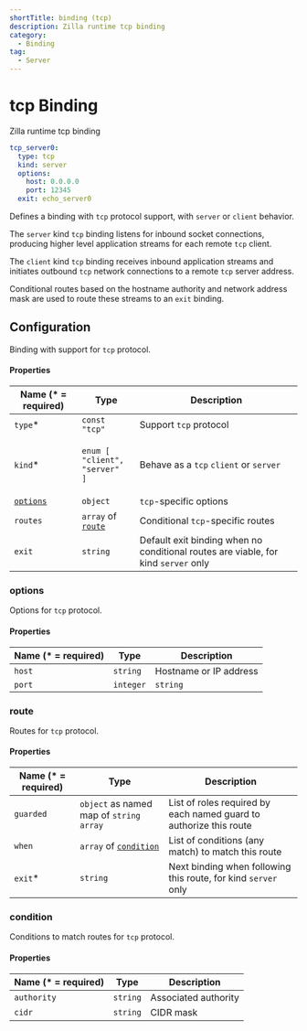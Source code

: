 ```yaml
---
shortTitle: binding (tcp)
description: Zilla runtime tcp binding
category:
  - Binding
tag:
  - Server
---
```


# tcp Binding

Zilla runtime tcp binding

```yaml {2}
tcp_server0:
  type: tcp
  kind: server
  options:
    host: 0.0.0.0
    port: 12345
  exit: echo_server0
```

Defines a binding with `tcp` protocol support, with `server` or `client` behavior.

The `server` kind `tcp` binding listens for inbound socket connections, producing higher level application streams for each remote `tcp` client.

The `client` kind `tcp` binding receives inbound application streams and initiates outbound `tcp` network connections to a remote `tcp` server address.

Conditional routes based on the hostname authority and network address mask are used to route these streams to an `exit` binding.

## Configuration

Binding with support for `tcp` protocol.

#### Properties

| Name (\* = required)                | Type                                                                                | Description                                                                        |
| ----------------------------------- | ----------------------------------------------------------------------------------- | ---------------------------------------------------------------------------------- |
| `type`\*                            | `const "tcp"`                                                                       | Support `tcp` protocol                                                             |
| `kind`\*                            | <p><code>enum [</code><br>  <code>"client",</code><br>  <code>"server" ]</code></p> | Behave as a `tcp` `client` or `server`                                             |
| [`options`](binding-tcp.md#options) | `object`                                                                            | `tcp`-specific options                                                             |
| `routes`                            | `array` of [`route`](binding-tcp.md#route)                                          | Conditional `tcp`-specific routes                                                  |
| `exit`                              | `string`                                                                            | Default exit binding when no conditional routes are viable, for kind `server` only |

### options

Options for `tcp` protocol.

#### Properties

| Name (\* = required) | Type                                                                                                                                                   | Description                                   |
| -------------------- | ------------------------------------------------------------------------------------------------------------------------------------------------------ | --------------------------------------------- |
| `host`               | `string`                                                                                                                                               | Hostname or IP address                        |
| `port`               | `integer` | `string` | `array` of  `integer` | `array` of `string` | Port number(s), including port number ranges. |

### route

Routes for `tcp` protocol.

#### Properties

| Name (\* = required) | Type                                                 | Description                                                        |
| -------------------- | ---------------------------------------------------- | ------------------------------------------------------------------ |
| `guarded`            | `object` as named map of `string` `array`            | List of roles required by each named guard to authorize this route |
| `when`               | `array` of [`condition`](binding-tcp.md#condition) | List of conditions (any match) to match this route                 |
| `exit`\*             | `string`                                             | Next binding when following this route, for kind `server` only     |

### condition

Conditions to match routes for `tcp` protocol.

#### Properties

| Name (\* = required) | Type     | Description          |
| -------------------- | -------- | -------------------- |
| `authority`          | `string` | Associated authority |
| `cidr`               | `string` | CIDR mask            |
